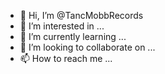 - 👋 Hi, I’m @TancMobbRecords
- 👀 I’m interested in ...
- 🌱 I’m currently learning ...
- 💞️ I’m looking to collaborate on ...
- 📫 How to reach me ...

<!---
TancMobbRecords/TancMobbRecords is a ✨ special ✨ repository because its `README.md` (this file) appears on your GitHub profile.
You can click the Preview link to take a look at your changes.
--->
